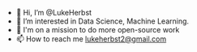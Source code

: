 - 👋 Hi, I’m @LukeHerbst
- 👀 I’m interested in Data Science, Machine Learning.
- 🚀 I'm on a mission to do more open-source work
- 📫 How to reach me lukeherbst2@gmail.com

<!---
LukeHerbst/LukeHerbst is a ✨ special ✨ repository because its `README.md` (this file) appears on your GitHub profile.
You can click the Preview link to take a look at your changes.
--->

